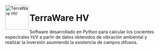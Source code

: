 <img src="https://github.com/sainosmichelle/TerraWare-HV/blob/master/Logos/LogoE.png"
  align="left"
  width="75"
  height="80"
  alt="TerraWare HV">

<h1> TerraWare HV </h1>

<p>Software desarrollado en Python para calcular los cocientes espectrales H/V a partir de datos obtenidos de vibración ambiental y realizar la inversión asumiendo la existencia de campos difusos.</p>  
